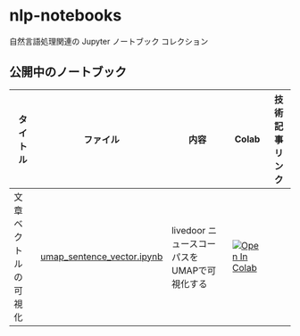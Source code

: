 # nlp-notebooks
自然言語処理関連の Jupyter ノートブック コレクション

## 公開中のノートブック

| タイトル | ファイル | 内容 | Colab | 技術記事リンク |
| --- | --- | --- | --- | --- |
| 文章ベクトルの可視化 | [umap_sentence_vector.ipynb](./umap_sentence_vector.ipynb) | livedoor ニュースコーパスをUMAPで可視化する | [![Open In Colab](https://colab.research.google.com/assets/colab-badge.svg)](https://colab.research.google.com/github/tsutof/nlp-notebooks/blob/main/notebooks/umap_sentence_vector.ipynb) | |

